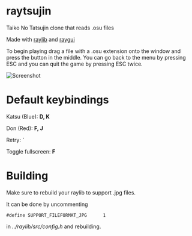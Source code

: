 # raytsujin
Taiko No Tatsujin clone that reads .osu files

Made with [raylib](https://github.com/raysan5/raylib) and [raygui](https://github.com/raysan5/raygui)

To begin playing drag a file with a .osu extension onto the window and press the button in the middle. You can go back to the menu by pressing ESC and you can quit the game by pressing ESC twice.

![Screenshot](https://i.imgur.com/mnX4HzJ.png)

# Default keybindings
Katsu (Blue): **D, K**

Don (Red): **F, J**

Retry: **`**

Toggle fullscreen: **F**

# Building
Make sure to rebuild your raylib to support .jpg files.

It can be done by uncommenting 
```
#define SUPPORT_FILEFORMAT_JPG      1
```
in *../raylib/src/config.h* and rebuilding.
